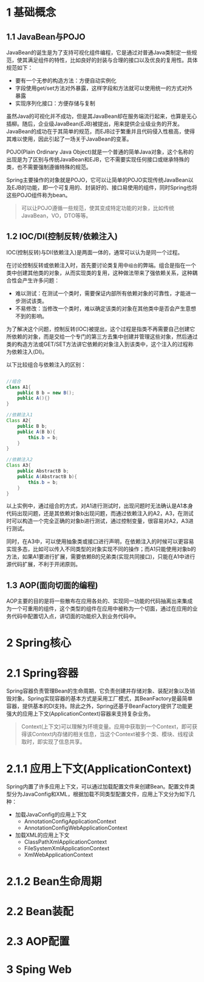 
# 1 基础概念

## 1.1 JavaBean与POJO

JavaBean的诞生是为了支持可视化组件编程，它是通过对普通Java类制定一些规范，使其满足组件的特性，比如良好的封装与合理的接口以及优良的复用性。具体规范如下：
- 要有一个无参的构造方法：方便自动实例化
- 字段使用get/set方法对外暴露，这样字段和方法就可以使用统一的方式对外暴露
- 实现序列化接口：方便存储与复制

虽然Java的可视化并不成功，但是其JavaBean却在服务端流行起来，也算是无心插柳。随后，企业级JavaBean(EJB)被提出，用来提供企业级业务的开发。JavaBean的成功在于其简单的规范，而EJB过于繁重并且代码侵入性极高，使得其难以使用，因此引起了一场关于JavaBean的变革。

POJO(Plain Ordinary Java Object)就是一个普通的简单Java对象，这个名称的出现是为了区别与传统JavaBean和EJB，它不需要实现任何接口或继承特殊的类，也不需要强制遵循特殊的规范。

Spring主要操作的对象就是POJO，它可以让简单的POJO实现传统JavaBean以及EJB的功能，即一个可复用的、封装好的、接口易使用的组件，同时Spring也将这些POJO组件称为bean。

> 可以让POJO遵循一些规范，使其变成特定功能的对象，比如传统JavaBean，VO，DTO等等。

## 1.2 IOC/DI(控制反转/依赖注入)
IOC(控制反转)与DI(依赖注入)是两面一体的，通常可以认为是同一个过程。

在讨论控制反转或依赖注入时，首先要讨论类复用中`组合`的弊端。组合是指在一个类中创建其他类的对象，从而实现类的复用，这种做法带来了强依赖关系，这种耦合性会产生许多问题：
- 难以测试：在测试一个类时，需要保证内部所有依赖对象的可靠性，才能进一步测试该类。
- 不易修改：当修改一个类时，难以确定该类的对象在其他类中是否会产生意想不到的影响。

为了解决这个问题，控制反转(IOC)被提出，这个过程是指类不再需要自己创建它所依赖的对象，而是交给一个专门的第三方去集中创建并管理这些对象，然后通过类的构造方法或GET/SET方法讲它依赖的对象注入到该类中，这个注入的过程称为依赖注入(DI)。

以下比较组合与依赖注入的区别：
```java

//组合
class A1{
    public B b = new B();
    public A(){}
}

//依赖注入1
Class A2{
    public B b;
    public A(B b){
        this.b = b;
    }
}

//依赖注入2
Class A3{
    public AbstractB b;
    public A(AbstractB b){
        this.b = b;
    }
}
```
以上实例中，通过组合的方式，对A1进行测试时，出现问题时无法确认是A1本身代码出现问题，还是其依赖对象b出现问题，而通过依赖注入的A2，A3，在测试时可以构造一个完全正确的对象b进行测试，通过控制变量，很容易对A2，A3进行测试。

同时，在A3中，可以使用抽象类或接口进行声明，在依赖注入的时候可以更容易实现多态，比如可以传入不同类型的对象实现不同的操作；而A1只能使用对象b的方法，如果A1要进行扩展，需要依赖B的兄弟类(实现共同接口)，只能在A1中进行源代码扩展，不利于开闭原则。


## 1.3 AOP(面向切面的编程)
AOP主要的目的是将一些散布在应用各处的、实现同一功能的代码抽离出来集成为一个可重用的组件，这个类型的组件在应用中被称为一个切面，通过在应用的业务代码中配置切入点，讲切面的功能织入到业务代码中。


# 2 Spring核心

# 2.1 Spring容器
Spring容器负责管理Bean的生命周期，它负责创建并存储对象、装配对象以及销毁对象。Spring实现容器的基本方式是采用工厂模式，其BeanFactory是最简单容器，提供基本的DI支持。除此之外，Spring还基于BeanFactory提供了功能更强大的应用上下文(ApplicationContext)容器来支持复杂业务。

> Context(上下文)可以理解为环境变量。应用中获取到一个Context，即可获得该Context内存储的相关信息，当这个Context被多个类、模块、线程读取时，即实现了信息共享。

# 2.1.1 应用上下文(ApplicationContext)

Spring内置了许多应用上下文，可以通过加载配置文件来创建Bean。配置文件类型分为JavaConfig和XML，根据加载不同类型配置文件，应用上下文分为如下几种：
- 加载JavaConfig的应用上下文
    - AnnotationConfigApplicationContext
    - AnnotationConfigWebApplicationContext
- 加载XML的应用上下文
    - ClassPathXmlApplicationContext
    - FileSystemXmlApplicationContext
    - XmlWebApplicationContext

# 2.1.2 Bean生命周期


# 2.2 Bean装配

# 2.3 AOP配置

# 3 Sping Web
